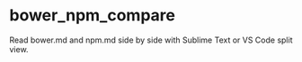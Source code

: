 # bower_npm_compare

Read bower.md and npm.md side by side with Sublime Text or VS Code split view.

